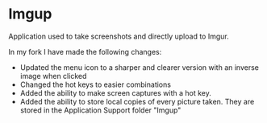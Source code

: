Imgup
=====

Application used to take screenshots and directly upload to Imgur.

In my fork I have made the following changes:

* Updated the menu icon to a sharper and clearer version with an inverse image when clicked
* Changed the hot keys to easier combinations
* Added the ability to make screen captures with a hot key.
* Added the ability to store local copies of every picture taken. They are stored in the Application Support folder "Imgup"